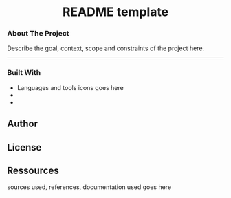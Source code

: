 
<h1 align="center"> README template</h1>


### About The Project

Describe the goal, context, scope and constraints of the project here.

---

### Built With

- Languages and tools icons goes here
-
-

## Author


## License


## Ressources
sources used, references, documentation used goes here
